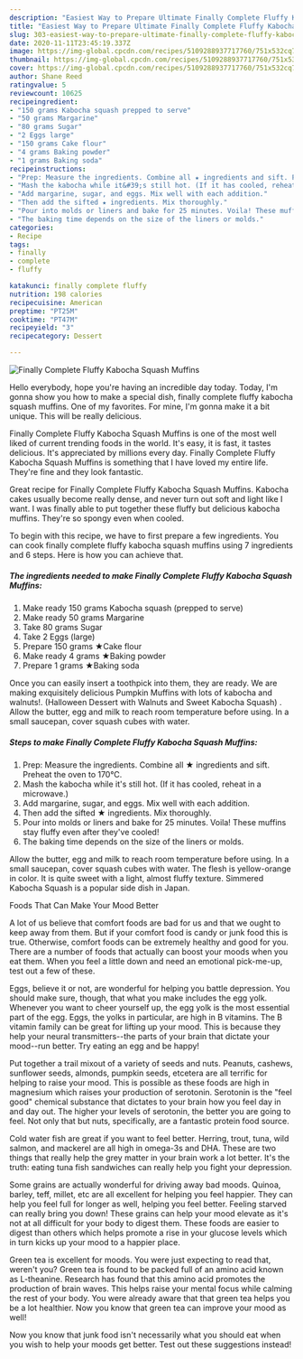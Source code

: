 ```yaml
---
description: "Easiest Way to Prepare Ultimate Finally Complete Fluffy Kabocha Squash Muffins"
title: "Easiest Way to Prepare Ultimate Finally Complete Fluffy Kabocha Squash Muffins"
slug: 303-easiest-way-to-prepare-ultimate-finally-complete-fluffy-kabocha-squash-muffins
date: 2020-11-11T23:45:19.337Z
image: https://img-global.cpcdn.com/recipes/5109288937717760/751x532cq70/finally-complete-fluffy-kabocha-squash-muffins-recipe-main-photo.jpg
thumbnail: https://img-global.cpcdn.com/recipes/5109288937717760/751x532cq70/finally-complete-fluffy-kabocha-squash-muffins-recipe-main-photo.jpg
cover: https://img-global.cpcdn.com/recipes/5109288937717760/751x532cq70/finally-complete-fluffy-kabocha-squash-muffins-recipe-main-photo.jpg
author: Shane Reed
ratingvalue: 5
reviewcount: 10625
recipeingredient:
- "150 grams Kabocha squash prepped to serve"
- "50 grams Margarine"
- "80 grams Sugar"
- "2 Eggs large"
- "150 grams Cake flour"
- "4 grams Baking powder"
- "1 grams Baking soda"
recipeinstructions:
- "Prep: Measure the ingredients. Combine all ★ ingredients and sift. Preheat the oven to 170℃."
- "Mash the kabocha while it&#39;s still hot. (If it has cooled, reheat in a microwave.)"
- "Add margarine, sugar, and eggs. Mix well with each addition."
- "Then add the sifted ★ ingredients. Mix thoroughly."
- "Pour into molds or liners and bake for 25 minutes. Voila! These muffins stay fluffy even after they&#39;ve cooled!"
- "The baking time depends on the size of the liners or molds."
categories:
- Recipe
tags:
- finally
- complete
- fluffy

katakunci: finally complete fluffy 
nutrition: 198 calories
recipecuisine: American
preptime: "PT25M"
cooktime: "PT47M"
recipeyield: "3"
recipecategory: Dessert

---
```



![Finally Complete Fluffy Kabocha Squash Muffins](https://img-global.cpcdn.com/recipes/5109288937717760/751x532cq70/finally-complete-fluffy-kabocha-squash-muffins-recipe-main-photo.jpg)

Hello everybody, hope you're having an incredible day today. Today, I'm gonna show you how to make a special dish, finally complete fluffy kabocha squash muffins. One of my favorites. For mine, I'm gonna make it a bit unique. This will be really delicious.

Finally Complete Fluffy Kabocha Squash Muffins is one of the most well liked of current trending foods in the world. It's easy, it is fast, it tastes delicious. It's appreciated by millions every day. Finally Complete Fluffy Kabocha Squash Muffins is something that I have loved my entire life. They're fine and they look fantastic.

Great recipe for Finally Complete Fluffy Kabocha Squash Muffins. Kabocha cakes usually become really dense, and never turn out soft and light like I want. I was finally able to put together these fluffy but delicious kabocha muffins. They&#39;re so spongy even when cooled.


To begin with this recipe, we have to first prepare a few ingredients. You can cook finally complete fluffy kabocha squash muffins using 7 ingredients and 6 steps. Here is how you can achieve that.

<!--inarticleads1-->

##### The ingredients needed to make Finally Complete Fluffy Kabocha Squash Muffins:

1. Make ready 150 grams Kabocha squash (prepped to serve)
1. Make ready 50 grams Margarine
1. Take 80 grams Sugar
1. Take 2 Eggs (large)
1. Prepare 150 grams ★Cake flour
1. Make ready 4 grams ★Baking powder
1. Prepare 1 grams ★Baking soda


Once you can easily insert a toothpick into them, they are ready. We are making exquisitely delicious Pumpkin Muffins with lots of kabocha and walnuts!. (Halloween Dessert with Walnuts and Sweet Kabocha Squash) . Allow the butter, egg and milk to reach room temperature before using. In a small saucepan, cover squash cubes with water. 

<!--inarticleads2-->

##### Steps to make Finally Complete Fluffy Kabocha Squash Muffins:

1. Prep: Measure the ingredients. Combine all ★ ingredients and sift. Preheat the oven to 170℃.
1. Mash the kabocha while it&#39;s still hot. (If it has cooled, reheat in a microwave.)
1. Add margarine, sugar, and eggs. Mix well with each addition.
1. Then add the sifted ★ ingredients. Mix thoroughly.
1. Pour into molds or liners and bake for 25 minutes. Voila! These muffins stay fluffy even after they&#39;ve cooled!
1. The baking time depends on the size of the liners or molds.


Allow the butter, egg and milk to reach room temperature before using. In a small saucepan, cover squash cubes with water. The flesh is yellow-orange in color. It is quite sweet with a light, almost fluffy texture. Simmered Kabocha Squash is a popular side dish in Japan. 

Foods That Can Make Your Mood Better


A lot of us believe that comfort foods are bad for us and that we ought to keep away from them. But if your comfort food is candy or junk food this is true. Otherwise, comfort foods can be extremely healthy and good for you. There are a number of foods that actually can boost your moods when you eat them. When you feel a little down and need an emotional pick-me-up, test out a few of these.

Eggs, believe it or not, are wonderful for helping you battle depression. You should make sure, though, that what you make includes the egg yolk. Whenever you want to cheer yourself up, the egg yolk is the most essential part of the egg. Eggs, the yolks in particular, are high in B vitamins. The B vitamin family can be great for lifting up your mood. This is because they help your neural transmitters--the parts of your brain that dictate your mood--run better. Try eating an egg and be happy!

Put together a trail mixout of a variety of seeds and nuts. Peanuts, cashews, sunflower seeds, almonds, pumpkin seeds, etcetera are all terrific for helping to raise your mood. This is possible as these foods are high in magnesium which raises your production of serotonin. Serotonin is the "feel good" chemical substance that dictates to your brain how you feel day in and day out. The higher your levels of serotonin, the better you are going to feel. Not only that but nuts, specifically, are a fantastic protein food source.

Cold water fish are great if you want to feel better. Herring, trout, tuna, wild salmon, and mackerel are all high in omega-3s and DHA. These are two things that really help the grey matter in your brain work a lot better. It's the truth: eating tuna fish sandwiches can really help you fight your depression. 

Some grains are actually wonderful for driving away bad moods. Quinoa, barley, teff, millet, etc are all excellent for helping you feel happier. They can help you feel full for longer as well, helping you feel better. Feeling starved can really bring you down! These grains can help your mood elevate as it's not at all difficult for your body to digest them. These foods are easier to digest than others which helps promote a rise in your glucose levels which in turn kicks up your mood to a happier place.

Green tea is excellent for moods. You were just expecting to read that, weren't you? Green tea is found to be packed full of an amino acid known as L-theanine. Research has found that this amino acid promotes the production of brain waves. This helps raise your mental focus while calming the rest of your body. You were already aware that that green tea helps you be a lot healthier. Now you know that green tea can improve your mood as well!

Now you know that junk food isn't necessarily what you should eat when you wish to help your moods get better. Test out  these suggestions  instead!

